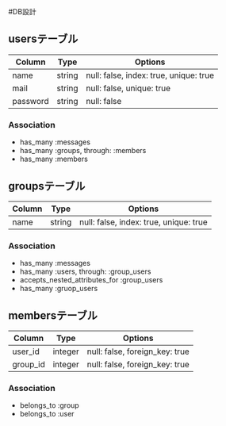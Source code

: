 #DB設計
## usersテーブル

|Column|Type|Options|
|------|----|-------|
|name|string|null: false, index: true, unique: true|
|mail|string|null: false, unique: true|
|password|string|null: false|

### Association
- has_many :messages
- has_many :groups, through: :members
- has_many :members

## groupsテーブル

|Column|Type|Options|
|------|----|-------|
|name|string|null: false, index: true, unique: true|

### Association
- has_many :messages
- has_many :users, through: :group_users
- accepts_nested_attributes_for :group_users
- has_many :gruop_users


## membersテーブル

|Column|Type|Options|
|------|----|-------|
|user_id|integer|null: false, foreign_key: true|
|group_id|integer|null: false, foreign_key: true|

### Association
- belongs_to :group
- belongs_to :user
